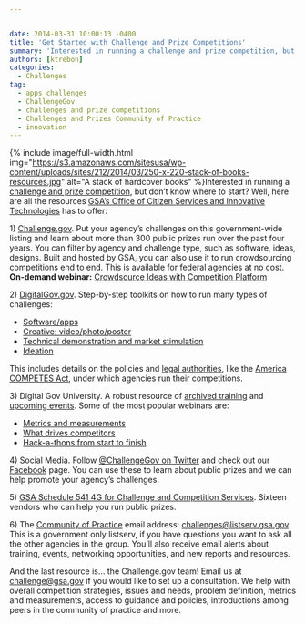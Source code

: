 ```yaml
---


date: 2014-03-31 10:00:13 -0400
title: 'Get Started with Challenge and Prize Competitions'
summary: 'Interested in running a challenge and prize competition, but don&amp;#8217;t know where to start? Well, here are all the resources GSA&amp;#8217;s Office of Citizen Services and Innovative Technologies has to offer\: 1) Challenge.gov.&nbsp;Put your agency&amp;#8217;s challenges on this government-wide listing and learn about more than 300 public prizes'
authors: [ktrebon]
categories:
  - Challenges
tag:
  - apps challenges
  - ChallengeGov
  - challenges and prize competitions
  - Challenges and Prizes Community of Practice
  - innovation
---
```



{% include image/full-width.html img="https://s3.amazonaws.com/sitesusa/wp-content/uploads/sites/212/2014/03/250-x-220-stack-of-books-resources.jpg" alt="A stack of hardcover books" %}Interested in running a [challenge and prize competition](https://www.WHATEVER/2013/11/01/federal-government-challenges-and-contests/ "Link to definition of challenge and prize competition"), but don&#8217;t know where to start? Well, here are all the resources [GSA&#8217;s Office of Citizen Services and Innovative Technologies](http://www.gsa.gov/portal/category/25729 "link to OCSIT page on GSA.gov") has to offer:

<p dir="ltr">
  1) <a title="link to Challenge.gov" href="https://challenge.gov/">Challenge.gov</a>. Put your agency&#8217;s challenges on this government-wide listing and learn about more than 300 public prizes run over the past four years. You can filter by agency and challenge type, such as software, ideas, designs. Built and hosted by GSA, you can also use it to run crowdsourcing competitions end to end.  This is available for federal agencies at no cost. <strong>On-demand webinar:</strong> <a href="https://www.WHATEVER/2014/03/11/crowdsource-ideas-with-new-competition-platform/" target="_blank">Crowdsource Ideas with Competition Platform</a>
</p>

<p dir="ltr">
  2) <a title="link to Challenges page on DigitalGov.gov" href="https://www.WHATEVER/category/challenges/">DigitalGov.gov</a>. Step-by-step toolkits on how to run many types of challenges:
</p>

  * [Software/apps](https://www.WHATEVER/2013/11/06/software-and-apps-challenges/ "Software/apps challenge toolkit")
  * [Creative: video/photo/poster](https://www.WHATEVER/2013/10/31/creative-challenge-contests/ "link to toolkit on how to run a video poster or photo contest")
  * [Technical demonstration and market stimulation](https://www.WHATEVER/2013/10/31/technology-demonstration-and-market-stimulation-challenges/ "link to toolkit on how to run grand scientific and technical challenges")
  *  [Ideation](https://www.WHATEVER/2013/11/14/ideation-challenges/ "link to toolkit on how to run challenges that collect ideas")

This includes details on the policies and <a href="http://www.whitehouse.gov/sites/default/files/omb/assets/memoranda_2010/m10-11.pdf" target="_blank">legal authorities</a>, like the [America COMPETES Act](https://cio.gov/wp-content/uploads/downloads/2012/09/Prize_Authority_in_the_America_COMPETES_Reauthorization_Act.pdf "America COMPETES Act Summary Memo"), under which agencies run their competitions.

<p dir="ltr">
  3) Digital Gov University. A robust resource of <a href="https://www.WHATEVER/digitalgov-university/video-library/">archived training</a> and <a title="link to upcoming DigitalGov University training" href="https://www.WHATEVER/events/">upcoming events</a>. Some of the most popular webinars are:
</p>

  * [Metrics and measurements](http://www.youtube.com/watch?v=wBnQhDS1gZg)
  * [What drives competitors](http://www.youtube.com/watch?v=5QWyidc67lo)
  * [Hack-a-thons from start to finish](http://www.youtube.com/watch?v=Q1NrFuiQWGM)

<p dir="ltr">
  4) Social Media. Follow <a title="link to Challenge.gov's Twitter account" href="https://twitter.com/ChallengeGov">@ChallengeGov on Twitter</a> and check out our<a title="link to Challenge.gov's Facebook page" href="https://www.facebook.com/ChallengeGov"> Facebook</a> page. You can use these to learn about public prizes and we can help promote your agency’s challenges.
</p>

<p dir="ltr">
  5) <a title="link to GSA Schedule 541 4G information " href="http://www.gsaelibrary.gsa.gov/ElibMain/sinDetails.do?scheduleNumber=541&specialItemNumber=541+4G&executeQuery=YES">GSA Schedule 541 4G for Challenge and Competition Services</a>. Sixteen vendors who can help you run public prizes.
</p>

<p dir="ltr">
  6) The <a href="https://www.WHATEVER/communities/challenges-prizes-community/">Community of Practice</a> email address: <a href="mailto:challenges@listserv.gsa.gov">challenges@listserv.gsa.gov</a>. This is a government only listserv, if you have questions you want to ask all the other agencies in the group. You&#8217;ll also receive email alerts about training, events, networking opportunities, and new reports and resources.
</p>

And the last resource is&#8230; the Challenge.gov team! Email us at <a href="mailto:challenge@gsa.gov">challenge@gsa.gov</a> if you would like to set up a consultation. We help with overall competition strategies, issues and needs, problem definition, metrics and measurements, access to guidance and policies, introductions among peers in the community of practice and more.